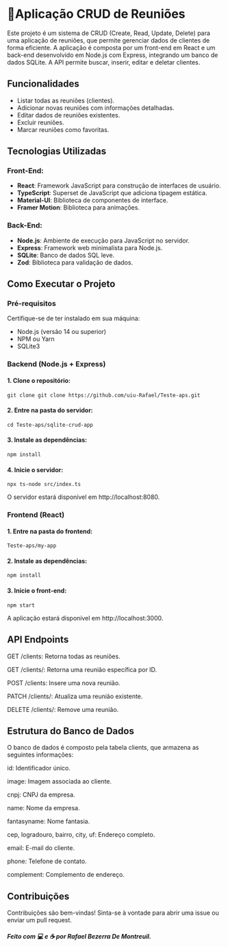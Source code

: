 # 🚀Aplicação CRUD de Reuniões

Este projeto é um sistema de CRUD (Create, Read, Update, Delete) para uma aplicação de reuniões, que permite gerenciar dados de clientes de forma eficiente. A aplicação é composta por um front-end em React e um back-end desenvolvido em Node.js com Express, integrando um banco de dados SQLite. A API permite buscar, inserir, editar e deletar clientes.

## Funcionalidades

- Listar todas as reuniões (clientes).
- Adicionar novas reuniões com informações detalhadas.
- Editar dados de reuniões existentes.
- Excluir reuniões.
- Marcar reuniões como favoritas.

## Tecnologias Utilizadas

### Front-End:
- **React**: Framework JavaScript para construção de interfaces de usuário.
- **TypeScript**: Superset de JavaScript que adiciona tipagem estática.
- **Material-UI**: Biblioteca de componentes de interface.
- **Framer Motion**: Biblioteca para animações.

### Back-End:
- **Node.js**: Ambiente de execução para JavaScript no servidor.
- **Express**: Framework web minimalista para Node.js.
- **SQLite**: Banco de dados SQL leve.
- **Zod**: Biblioteca para validação de dados.

## Como Executar o Projeto

### Pré-requisitos

Certifique-se de ter instalado em sua máquina:

- Node.js (versão 14 ou superior)
- NPM ou Yarn
- SQLite3

### Backend (Node.js + Express)

#### 1. Clone o repositório:

`git clone git clone https://github.com/uiu-Rafael/Teste-aps.git`

#### 2. Entre na pasta do servidor:

`cd Teste-aps/sqlite-crud-app`

#### 3. Instale as dependências:

`npm install `

#### 4. Inicie o servidor:

`npx ts-node src/index.ts`

O servidor estará disponível em http://localhost:8080.

### Frontend (React)

#### 1. Entre na pasta do frontend:

`Teste-aps/my-app`


#### 2. Instale as dependências:

`npm install`

#### 3. Inicie o front-end:

`npm start`

A aplicação estará disponível em http://localhost:3000.

## API Endpoints
GET /clients: Retorna todas as reuniões.

GET /clients/: Retorna uma reunião específica por ID.

POST /clients: Insere uma nova reunião.

PATCH /clients/: Atualiza uma reunião existente.

DELETE /clients/: Remove uma reunião.

## Estrutura do Banco de Dados

O banco de dados é composto pela tabela clients, que armazena as seguintes informações:

id: Identificador único.

image: Imagem associada ao cliente.

cnpj: CNPJ da empresa.

name: Nome da empresa.

fantasyname: Nome fantasia.

cep, logradouro, bairro, city, uf: Endereço completo.

email: E-mail do cliente.

phone: Telefone de contato.

complement: Complemento de endereço.

## Contribuições
Contribuições são bem-vindas! Sinta-se à vontade para abrir uma issue ou enviar um pull request.

##### Feito com 💻 e ☕ por Rafael Bezerra De Montreuil.
